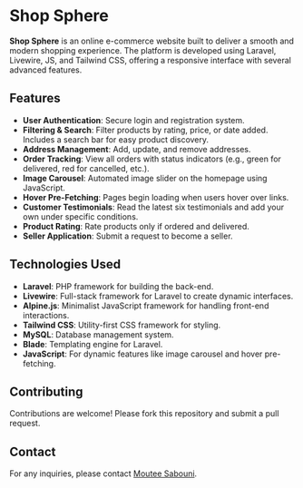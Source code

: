 # Shop Sphere

**Shop Sphere** is an online e-commerce website built to deliver a smooth and modern shopping experience. The platform is developed using Laravel, Livewire, JS, and Tailwind CSS, offering a responsive interface with several advanced features.

## Features

- **User Authentication**: Secure login and registration system.
- **Filtering & Search**: Filter products by rating, price, or date added. Includes a search bar for easy product discovery.
- **Address Management**: Add, update, and remove addresses.
- **Order Tracking**: View all orders with status indicators (e.g., green for delivered, red for cancelled, etc.).
- **Image Carousel**: Automated image slider on the homepage using JavaScript.
- **Hover Pre-Fetching**: Pages begin loading when users hover over links.
- **Customer Testimonials**: Read the latest six testimonials and add your own under specific conditions.
- **Product Rating**: Rate products only if ordered and delivered.
- **Seller Application**: Submit a request to become a seller.

## Technologies Used

- **Laravel**: PHP framework for building the back-end.
- **Livewire**: Full-stack framework for Laravel to create dynamic interfaces.
- **Alpine.js**: Minimalist JavaScript framework for handling front-end interactions.
- **Tailwind CSS**: Utility-first CSS framework for styling.
- **MySQL**: Database management system.
- **Blade**: Templating engine for Laravel.
- **JavaScript**: For dynamic features like image carousel and hover pre-fetching.

## Contributing

Contributions are welcome! Please fork this repository and submit a pull request.

## Contact

For any inquiries, please contact [Moutee Sabouni](mailto:moutee.sab@google.com).
